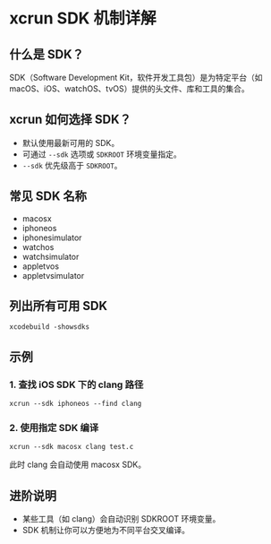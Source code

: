 # xcrun SDK 机制详解

## 什么是 SDK？

SDK（Software Development Kit，软件开发工具包）是为特定平台（如 macOS、iOS、watchOS、tvOS）提供的头文件、库和工具的集合。

## xcrun 如何选择 SDK？

- 默认使用最新可用的 SDK。
- 可通过 `--sdk` 选项或 `SDKROOT` 环境变量指定。
- `--sdk` 优先级高于 `SDKROOT`。

## 常见 SDK 名称
- macosx
- iphoneos
- iphonesimulator
- watchos
- watchsimulator
- appletvos
- appletvsimulator

## 列出所有可用 SDK
```shell
xcodebuild -showsdks
```

## 示例

### 1. 查找 iOS SDK 下的 clang 路径
```shell
xcrun --sdk iphoneos --find clang
```

### 2. 使用指定 SDK 编译
```shell
xcrun --sdk macosx clang test.c
```

此时 clang 会自动使用 macosx SDK。

## 进阶说明
- 某些工具（如 clang）会自动识别 SDKROOT 环境变量。
- SDK 机制让你可以方便地为不同平台交叉编译。 